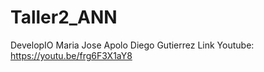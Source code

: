 # Taller2_ANN

DevelopIO
Maria Jose Apolo
Diego Gutierrez
Link Youtube:
https://youtu.be/frg6F3X1aY8
